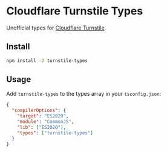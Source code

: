 
# Cloudflare Turnstile Types

Unofficial types for [Cloudflare Turnstile](https://challenges.cloudflare.com/).

## Install

```sh
npm install -D turnstile-types
```

## Usage

Add `turnstile-types` to the types array in your `tsconfig.json`:

```json
{
  "compilerOptions": {
    "target": "ES2020",
    "module": "CommonJS",
    "lib": ["ES2020"],
    "types": ["turnstile-types"]
  }
}
```

